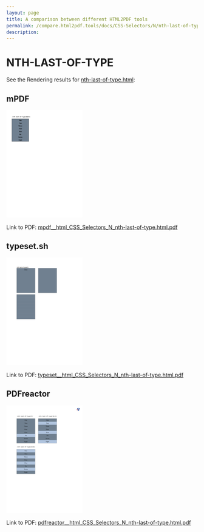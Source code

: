 ```yaml
---
layout: page
title: A comparison between different HTML2PDF tools
permalink: /compare.html2pdf.tools/docs/CSS-Selectors/N/nth-last-of-type.md
description: 
---
```


# NTH-LAST-OF-TYPE

See the Rendering results for [nth-last-of-type.html](/html/CSS%20Selectors/N/nth-last-of-type.html):

## mPDF
![](mpdf__html_CSS_Selectors_N_nth-last-of-type.html.png) 

Link to PDF: [mpdf__html_CSS_Selectors_N_nth-last-of-type.html.pdf](mpdf__html_CSS_Selectors_N_nth-last-of-type.html.pdf)

## typeset.sh
![](typeset__html_CSS_Selectors_N_nth-last-of-type.html.png) 

Link to PDF: [typeset__html_CSS_Selectors_N_nth-last-of-type.html.pdf](typeset__html_CSS_Selectors_N_nth-last-of-type.html.pdf)

## PDFreactor
![](pdfreactor__html_CSS_Selectors_N_nth-last-of-type.html.png) 

Link to PDF: [pdfreactor__html_CSS_Selectors_N_nth-last-of-type.html.pdf](pdfreactor__html_CSS_Selectors_N_nth-last-of-type.html.pdf)
